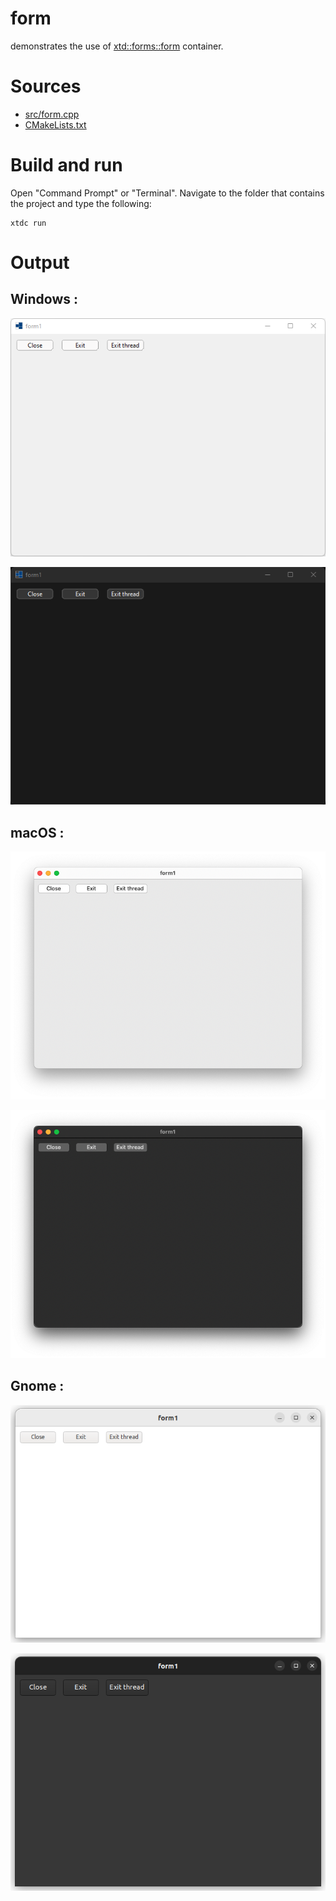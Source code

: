 # form

demonstrates the use of [xtd::forms::form](https://gammasoft71.github.io/xtd/reference_guides/latest/classxtd_1_1forms_1_1form.html) container.

# Sources

* [src/form.cpp](src/form.cpp)
* [CMakeLists.txt](CMakeLists.txt)

# Build and run

Open "Command Prompt" or "Terminal". Navigate to the folder that contains the project and type the following:

```shell
xtdc run
```

# Output

## Windows :

![Screenshot](../../../../docs/pictures/examples/form_w.png)

![Screenshot](../../../../docs/pictures/examples/form_wd.png)

## macOS :

![Screenshot](../../../../docs/pictures/examples/form_m.png)

![Screenshot](../../../../docs/pictures/examples/form_md.png)

## Gnome :

![Screenshot](../../../../docs/pictures/examples/form_g.png)

![Screenshot](../../../../docs/pictures/examples/form_gd.png)
